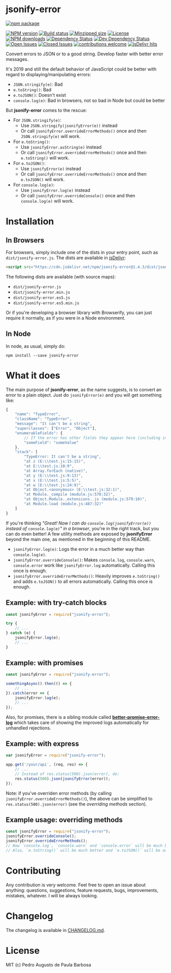 jsonify-error
=============

[![npm package](https://nodei.co/npm/jsonify-error.png?downloads=true&downloadRank=true&stars=true)](https://nodei.co/npm/jsonify-error/)

[![NPM version][npm-version-badge]][npm-url]
[![Build status][build-status-badge]][travis-url]
[![Minzipped size][minzipped-size-badge]][bundlephobia-url]
[![License][license-badge]][license-url]
[![NPM downloads][npm-downloads-badge]][npm-url]
[![Dependency Status][dependency-status-badge]](https://david-dm.org/papb/jsonify-error)
[![Dev Dependency Status][dev-dependency-status-badge]](https://david-dm.org/papb/jsonify-error)
[![Open Issues][open-issues-badge]](https://github.com/papb/jsonify-error/issues)
[![Closed Issues][closed-issues-badge]](https://github.com/papb/jsonify-error/issues?q=is%3Aissue+is%3Aclosed)
[![contributions welcome][contrib-welcome-badge]](https://github.com/papb/jsonify-error/issues)
[![jsDelivr hits][jsdelivr-badge]](https://www.jsdelivr.com/package/npm/jsonify-error)

Convert errors to JSON or to a good string. Develop faster with better error messages.

It's 2019 and still the default behavior of JavaScript could be better with regard to displaying/manipulating errors:

* `JSON.stringify(e)`: Bad
* `e.toString()`: Bad
* `e.toJSON()`: Doesn't exist
* `console.log(e)`: Bad in browsers, not so bad in Node but could be better

But **jsonify-error** comes to the rescue:

* For `JSON.stringify(e)`:
    * Use `JSON.stringify(jsonifyError(e))` instead
    * Or call `jsonifyError.overrideErrorMethods()` once and then `JSON.stringify(e)` will work.
* For `e.toString()`:
    * Use `jsonifyError.asString(e)` instead
    * Or call `jsonifyError.overrideErrorMethods()` once and then `e.toString()` will work.
* For `e.toJSON()`:
    * Use `jsonifyError(e)` instead
    * Or call `jsonifyError.overrideErrorMethods()` once and then `e.toJSON()` will work.
* For `console.log(e)`:
    * Use `jsonifyError.log(e)` instead
    * Or call `jsonifyError.overrideConsole()` once and then `console.log(e)` will work.

# Installation

## In Browsers

For browsers, simply include one of the dists in your entry point, such as `dist/jsonify-error.js`. The dists are available in [jsDelivr](https://cdn.jsdelivr.net/npm/jsonify-error/):

```html
<script src="https://cdn.jsdelivr.net/npm/jsonify-error@1.4.3/dist/jsonify-error.min.js" integrity="sha384-LMhRr720pxeJYAdoD1KzPKuIISdSOxXtm03dhjkQzUqkCpyxEbSkeVEsEpfgU9ss" crossorigin="anonymous"></script>
```

The following dists are available (with source maps):

* `dist/jsonify-error.js`
* `dist/jsonify-error.min.js`
* `dist/jsonify-error.es5.js`
* `dist/jsonify-error.es5.min.js`

Or if you're developing a browser library with Browserify, you can just require it normally, as if you were in a Node environment.

## In Node

In node, as usual, simply do:

```
npm install --save jsonify-error
```

# What it does

The main purpose of **jsonify-error**, as the name suggests, is to convert an error to a plain object. Just do `jsonifyError(e)` and you will get something like:

```javascript
{
    "name": "TypeError",
    "className": "TypeError",
    "message": "It can't be a string",
    "superclasses": ["Error", "Object"],
    "enumerableFields": {
        // If the error has other fields they appear here (including in the prototype chain):
        "someField": "someValue"
    },
    "stack": [
        "TypeError: It can't be a string", 
        "at z (E:\\test.js:15:15)", 
        "at E:\\test.js:10:9", 
        "at Array.forEach (native)", 
        "at y (E:\\test.js:9:13)", 
        "at x (E:\\test.js:5:5)", 
        "at w (E:\\test.js:24:9)", 
        "at Object.<anonymous> (E:\\test.js:32:1)", 
        "at Module._compile (module.js:570:32)", 
        "at Object.Module._extensions..js (module.js:579:10)", 
        "at Module.load (module.js:487:32)"
    ]
}
```

If you're thinking *"Great! Now I can do `console.log(jsonifyError(e))` instead of `console.log(e)`" in a browser*, you're in the right track, but you can do even better!
A few utility methods are exposed by **jsonifyError** beyond the main one, as mentioned in the beginning of this README. 

* `jsonifyError.log(e)`: Logs the error in a much better way than `console.log(e)`.
* `jsonifyError.overrideConsole()`: Makes `console.log`, `console.warn`, `console.error` work like `jsonifyError.log` automatically. Calling this once is enough.
* `jsonifyError.overrideErrorMethods()`: Heavily improves `e.toString()` and adds `e.toJSON()` to all errors automatically. Calling this once is enough.

## Example: with try-catch blocks

```javascript
const jsonifyError = require("jsonify-error");

try {
    // ...
} catch (e) {
    jsonifyError.log(e);
    // ...
}
```

## Example: with promises

```javascript
const jsonifyError = require("jsonify-error");

somethingAsync().then(() => {
    // ...
}).catch(error => {
    jsonifyError.log(e);
    // ...
});
```

Also, for promises, there is a sibling module called **[better-promise-error-log][better-promise-error-log]** which takes care of showing the improved logs automatically for unhandled rejections.

## Example: with express

```javascript
var jsonifyError = require("jsonify-error");

app.get('/your/api', (req, res) => {
    // ...
    // Instead of res.status(500).json(error), do:
    res.status(500).json(jsonifyError(error));
});
```

Note: if you've overriden error methods (by calling `jsonifyError.overrideErrorMethods()`), the above can be simplified to `res.status(500).json(error)` (see the *overriding methods* section).

## Example usage: overriding methods

```javascript
const jsonifyError = require("jsonify-error");
jsonifyError.overrideConsole();
jsonifyError.overrideErrorMethods();
// Now `console.log`, `console.warn` and `console.error` will be much better.
// Also, `e.toString()` will be much better and `e.toJSON()` will be available.
```

# Contributing

Any contribution is very welcome. Feel free to open an issue about anything: questions, suggestions, feature requests, bugs, improvements, mistakes, whatever. I will be always looking.

# Changelog

The changelog is available in [CHANGELOG.md](CHANGELOG.md).

# License

MIT (c) Pedro Augusto de Paula Barbosa

[npm-url]: https://npmjs.org/package/jsonify-error
[npm-version-badge]: https://badgen.net/npm/v/jsonify-error
[build-status-badge]: https://badgen.net/travis/papb/papb-js-snippets
[minzipped-size-badge]: https://badgen.net/bundlephobia/minzip/jsonify-error
[dependency-status-badge]: https://badgen.net/david/dep/papb/jsonify-error
[dev-dependency-status-badge]: https://badgen.net/david/dev/papb/jsonify-error
[npm-downloads-badge]: https://badgen.net/npm/dt/jsonify-error
[open-issues-badge]: https://badgen.net/github/open-issues/papb/jsonify-error
[closed-issues-badge]: https://badgen.net/github/closed-issues/papb/jsonify-error
[contrib-welcome-badge]: https://badgen.net/badge/contributions/welcome/green
[license-badge]: https://badgen.net/npm/license/jsonify-error
[jsdelivr-badge]: https://data.jsdelivr.com/v1/package/npm/jsonify-error/badge?style=rounded

[license-url]: LICENSE
[travis-url]: https://travis-ci.com/papb/jsonify-error
[bundlephobia-url]: https://bundlephobia.com/result?p=jsonify-error
[better-promise-error-log]: https://npmjs.org/package/better-promise-error-log